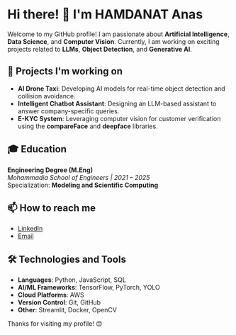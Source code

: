 
# Hi there! 👋 I'm HAMDANAT Anas

Welcome to my GitHub profile! I am passionate about **Artificial Intelligence**, **Data Science**, and **Computer Vision**. Currently, I am working on exciting projects related to **LLMs**, **Object Detection**, and **Generative AI**.

## 🔭 Projects I'm working on
- **AI Drone Taxi**: Developing AI models for real-time object detection and collision avoidance.
- **Intelligent Chatbot Assistant**: Designing an LLM-based assistant to answer company-specific queries.
- **E-KYC System**: Leveraging computer vision for customer verification using the **compareFace** and **deepface** libraries.



## 🎓 Education
**Engineering Degree (M.Eng)**  
*Mohammadia School of Engineers | 2021 – 2025*  
Specialization: **Modeling and Scientific Computing**

## 📫 How to reach me
- [LinkedIn](https://www.linkedin.com/in/anas-hamdanat-3a2909217/)
- [Email](mailto:HAMDANAT.ANAS@student.emi.ac.ma)

## 🛠️ Technologies and Tools
- **Languages**: Python, JavaScript, SQL
- **AI/ML Frameworks**: TensorFlow, PyTorch, YOLO
- **Cloud Platforms**: AWS 
- **Version Control**: Git, GitHub
- **Other**: Streamlit, Docker, OpenCV


Thanks for visiting my profile! 😊
